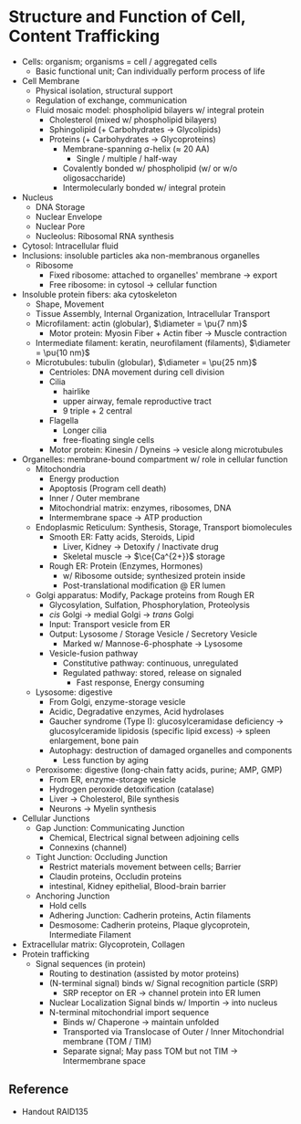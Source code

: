 # Structure and Function of Cell, Content Trafficking

* Cells: organism; organisms = cell / aggregated cells
  * Basic functional unit; Can individually perform process of life
* Cell Membrane
  * Physical isolation, structural support
  * Regulation of exchange, communication
  * Fluid mosaic model: phospholipid bilayers w/ integral protein
    * Cholesterol (mixed w/ phospholipid bilayers)
    * Sphingolipid (+ Carbohydrates → Glycolipids)
    * Proteins (+ Carbohydrates → Glycoproteins)
      * Membrane-spanning $\alpha$-helix ($\approx$ 20 AA)
        * Single / multiple / half-way
      * Covalently bonded w/ phospholipid (w/ or w/o oligosaccharide)
      * Intermolecularly bonded w/ integral protein
* Nucleus
  * DNA Storage
  * Nuclear Envelope
  * Nuclear Pore
  * Nucleolus: Ribosomal RNA synthesis
* Cytosol: Intracellular fluid
* Inclusions: insoluble particles aka non-membranous organelles
  * Ribosome
    * Fixed ribosome: attached to organelles' membrane → export
    * Free ribosome: in cytosol → cellular function
* Insoluble protein fibers: aka cytoskeleton
  * Shape, Movement
  * Tissue Assembly, Internal Organization, Intracellular Transport
  * Microfilament: actin (globular), $\diameter = \pu{7 nm}$
    * Motor protein: Myosin Fiber + Actin fiber → Muscle contraction
  * Intermediate filament: keratin, neurofilament (filaments), $\diameter = \pu{10 nm}$
  * Microtubules: tubulin (globular), $\diameter = \pu{25 nm}$
    * Centrioles: DNA movement during cell division
    * Cilia
      * hairlike
      * upper airway, female reproductive tract
      * 9 triple + 2 central
    * Flagella
      * Longer cilia
      * free-floating single cells
    * Motor protein: Kinesin / Dyneins → vesicle along microtubules
* Organelles: membrane-bound compartment w/ role in cellular function
  * Mitochondria
    * Energy production
    * Apoptosis (Program cell death)
    * Inner / Outer membrane
    * Mitochondrial matrix: enzymes, ribosomes, DNA
    * Intermembrane space → ATP production
  * Endoplasmic Reticulum: Synthesis, Storage, Transport biomolecules
    * Smooth ER: Fatty acids, Steroids, Lipid
      * Liver, Kidney → Detoxify / Inactivate drug
      * Skeletal muscle → $\ce{Ca^{2+}}$ storage
    * Rough ER: Protein (Enzymes, Hormones)
      * w/ Ribosome outside; synthesized protein inside
      * Post-translational modification @ ER lumen
  * Golgi apparatus: Modify, Package proteins from Rough ER
    * Glycosylation, Sulfation, Phosphorylation, Proteolysis
    * *cis* Golgi → medial Golgi → *trans* Golgi
    * Input: Transport vesicle from ER
    * Output: Lysosome / Storage Vesicle / Secretory Vesicle
      * Marked w/ Mannose-6-phosphate → Lysosome
    * Vesicle-fusion pathway
      * Constitutive pathway: continuous, unregulated
      * Regulated pathway: stored, release on signaled
        * Fast response, Energy consuming
  * Lysosome: digestive
    * From Golgi, enzyme-storage vesicle
    * Acidic, Degradative enzymes, Acid hydrolases
    * Gaucher syndrome (Type I): glucosylceramidase deficiency → glucosylceramide lipidosis (specific lipid excess) → spleen enlargement, bone pain
    * Autophagy: destruction of damaged organelles and components
      * Less function by aging
  * Peroxisome: digestive (long-chain fatty acids, purine; AMP, GMP)
    * From ER, enzyme-storage vesicle
    * Hydrogen peroxide detoxification (catalase)
    * Liver → Cholesterol, Bile synthesis
    * Neurons → Myelin synthesis
* Cellular Junctions
  * Gap Junction: Communicating Junction
    * Chemical, Electrical signal between adjoining cells
    * Connexins (channel)
  * Tight Junction: Occluding Junction
    * Restrict materials movement between cells; Barrier
    * Claudin proteins, Occludin proteins
    * intestinal, Kidney epithelial, Blood-brain barrier
  * Anchoring Junction
    * Hold cells
    * Adhering Junction: Cadherin proteins, Actin filaments
    * Desmosome: Cadherin proteins, Plaque glycoprotein, Intermediate Filament
* Extracellular matrix: Glycoprotein, Collagen
* Protein trafficking
  * Signal sequences (in protein)
    * Routing to destination (assisted by motor proteins)
    * (N-terminal signal) binds w/ Signal recognition particle (SRP)
      * SRP receptor on ER → channel protein into ER lumen
    * Nuclear Localization Signal binds w/ Importin → into nucleus
    * N-terminal mitochondrial import sequence
      * Binds w/ Chaperone → maintain unfolded
      * Transported via Translocase of Outer / Inner Mitochondrial membrane (TOM / TIM)
      * Separate signal; May pass TOM but not TIM → Intermembrane space

## Reference

* Handout RAID135
